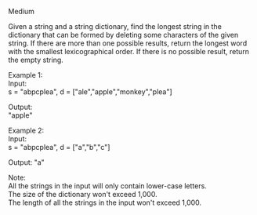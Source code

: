 Medium

Given a string and a string dictionary, find the longest string in the dictionary that can be formed by deleting some characters of the given string. If there are more than one possible results, return the longest word with the smallest lexicographical order. If there is no possible result, return the empty string.

Example 1:  
Input:  
s = "abpcplea", d = ["ale","apple","monkey","plea"]

Output:   
"apple"

Example 2:  
Input:  
s = "abpcplea", d = ["a","b","c"]

Output: 
"a"

Note:  
All the strings in the input will only contain lower-case letters.  
The size of the dictionary won't exceed 1,000.  
The length of all the strings in the input won't exceed 1,000.  
